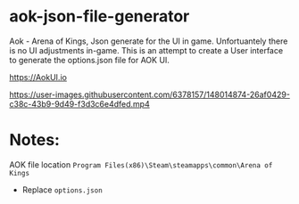 # aok-json-file-generator
Aok - Arena of Kings, Json generate for the UI in game. Unfortuantely there is no UI adjustments in-game. This is an attempt to create a User interface to generate the options.json file for AOK UI.

https://AokUI.io


https://user-images.githubusercontent.com/6378157/148014874-26af0429-c38c-43b9-9d49-f3d3c6e4dfed.mp4


# Notes:
AOK file location ```Program Files(x86)\Steam\steamapps\common\Arena of Kings```
  - Replace ```options.json```

